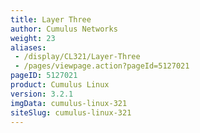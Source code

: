 ```yaml
---
title: Layer Three
author: Cumulus Networks
weight: 23
aliases:
 - /display/CL321/Layer-Three
 - /pages/viewpage.action?pageId=5127021
pageID: 5127021
product: Cumulus Linux
version: 3.2.1
imgData: cumulus-linux-321
siteSlug: cumulus-linux-321
---
```

<article id="html-search-results" class="ht-content" style="display: none;">

</article>

<footer id="ht-footer">

</footer>
